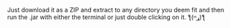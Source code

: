 Just download it as a ZIP and extract to any directory you deem fit and then run the .jar with either the terminal or just double clicking on it.
ƪ(ړײ)‎ƪ​​

